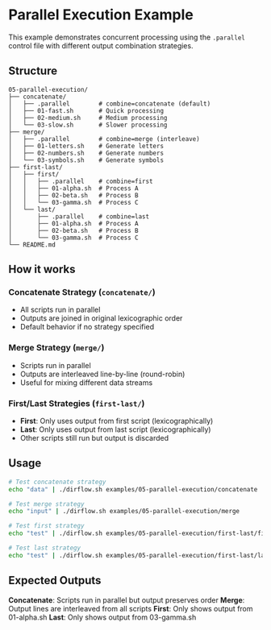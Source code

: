 # Parallel Execution Example

This example demonstrates concurrent processing using the `.parallel` control file with different output combination strategies.

## Structure
```
05-parallel-execution/
├── concatenate/
│   ├── .parallel        # combine=concatenate (default)
│   ├── 01-fast.sh       # Quick processing
│   ├── 02-medium.sh     # Medium processing
│   └── 03-slow.sh       # Slower processing
├── merge/
│   ├── .parallel        # combine=merge (interleave)
│   ├── 01-letters.sh    # Generate letters
│   ├── 02-numbers.sh    # Generate numbers
│   └── 03-symbols.sh    # Generate symbols
├── first-last/
│   ├── first/
│   │   ├── .parallel    # combine=first
│   │   ├── 01-alpha.sh  # Process A
│   │   ├── 02-beta.sh   # Process B
│   │   └── 03-gamma.sh  # Process C
│   └── last/
│       ├── .parallel    # combine=last
│       ├── 01-alpha.sh  # Process A
│       ├── 02-beta.sh   # Process B
│       └── 03-gamma.sh  # Process C
└── README.md
```

## How it works

### Concatenate Strategy (`concatenate/`)
- All scripts run in parallel
- Outputs are joined in original lexicographic order
- Default behavior if no strategy specified

### Merge Strategy (`merge/`)
- Scripts run in parallel
- Outputs are interleaved line-by-line (round-robin)
- Useful for mixing different data streams

### First/Last Strategies (`first-last/`)
- **First**: Only uses output from first script (lexicographically)
- **Last**: Only uses output from last script (lexicographically)
- Other scripts still run but output is discarded

## Usage
```bash
# Test concatenate strategy
echo "data" | ./dirflow.sh examples/05-parallel-execution/concatenate

# Test merge strategy  
echo "input" | ./dirflow.sh examples/05-parallel-execution/merge

# Test first strategy
echo "test" | ./dirflow.sh examples/05-parallel-execution/first-last/first

# Test last strategy
echo "test" | ./dirflow.sh examples/05-parallel-execution/first-last/last
```

## Expected Outputs

**Concatenate**: Scripts run in parallel but output preserves order
**Merge**: Output lines are interleaved from all scripts
**First**: Only shows output from 01-alpha.sh
**Last**: Only shows output from 03-gamma.sh
